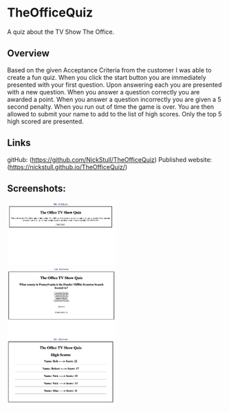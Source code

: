 # TheOfficeQuiz

A quiz about the TV Show The Office.

## Overview

Based on the given Acceptance Criteria from the customer I was able to create a fun quiz. When you click the start button you are immediately presented with your first question. Upon answering each you are presented with a new question. When you answer a question correctly you are awarded a point. When you answer a question incorrectly you are given a 5 second penalty. When you run out of time the game is over. You are then allowed to submit your name to add to the list of high scores. Only the top 5 high scored are presented.

## Links

gitHub: (https://github.com/NickStull/TheOfficeQuiz)
Published website: (https://nickstull.github.io/TheOfficeQuiz/)

## Screenshots:

<img src="https://github.com/NickStull/TheOfficeQuiz/blob/main/assets/screenshots/quiz_homescreen.png" width=50% height=50%>

<img src="https://github.com/NickStull/TheOfficeQuiz/blob/main/assets/screenshots/quiz_questions.png" width=50% height=50%>

<img src="https://github.com/NickStull/TheOfficeQuiz/blob/main/assets/screenshots/quiz_highscores.png" width=50% height=50%>